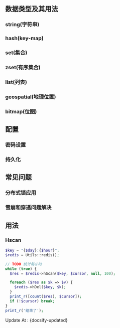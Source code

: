## 数据类型及其用法

### string(字符串)

### hash(key-map)

### set(集合)

### zset(有序集合)

### list(列表)

### geospatial(地理位置)

### bitmap(位图)

## 配置

### 密码设置
### 持久化

## 常见问题

### 分布式锁应用
### 雪崩和穿透问题解决


## 用法
### Hscan
```php
$key = "{$day}:{$hour}";
$redis = Utils::redis();

// TODO 统计每小时
while (true) {
  $res = $redis->hScan($key, $cursor, null, 100);

  foreach ($res as $k => $v) {
    $redis->hDel($key, $k);
  }
  print_r([count($res), $cursor]);
  if (!$cursor) break;
}
print_r('结束了');
```



Update At : {docsify-updated}
